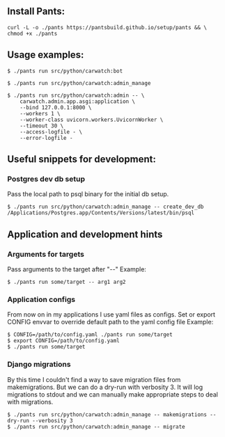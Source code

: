 
## Install Pants:

```
curl -L -o ./pants https://pantsbuild.github.io/setup/pants && \
chmod +x ./pants
```

## Usage examples:

```
$ ./pants run src/python/carwatch:bot

$ ./pants run src/python/carwatch:admin_manage

$ ./pants run src/python/carwatch:admin -- \
    carwatch.admin.app.asgi:application \
    --bind 127.0.0.1:8000 \
    --workers 1 \
    --worker-class uvicorn.workers.UvicornWorker \
    --timeout 30 \
    --access-logfile - \
    --error-logfile -
```

## Useful snippets for development:

### Postgres dev db setup

Pass the local path to psql binary for the initial db setup.

```
$ ./pants run src/python/carwatch:admin_manage -- create_dev_db /Applications/Postgres.app/Contents/Versions/latest/bin/psql
```

## Application and development hints

### Arguments for targets

Pass arguments to the target after "--"
Example:
```
$ ./pants run some/target -- arg1 arg2
```

### Application configs

From now on in my applications I use yaml files as configs.
Set or export CONFIG envvar to override default path to the yaml config file
Example:

```
$ CONFIG=/path/to/config.yaml ./pants run some/target
$ export CONFIG=/path/to/config.yaml
$ ./pants run some/target
```

### Django migrations

By this time I couldn't find a way to save migration files from makemigrations.
But we can do a dry-run with verbosity 3.
It will log migrations to stdout and we can manually make appropriate steps to deal with migrations.

```
$ ./pants run src/python/carwatch:admin_manage -- makemigrations --dry-run --verbosity 3
$ ./pants run src/python/carwatch:admin_manage -- migrate
```
